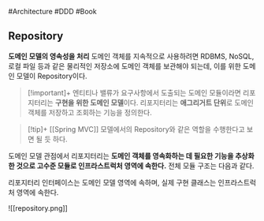 #Architecture #DDD #Book


## Repository
**도메인 모델의 영속성을 처리**
도메인 객체를 지속적으로 사용하려면 RDBMS, NoSQL, 로컬 파일 등과 같은 물리적인 저장소에 도메인 객체를 보관해야 되는데, 이를 위한 도메인 모델이 Repository이다.

> [!important]+ 
> 엔티티나 밸류가 요구사항에서 도출되는 도메인 모듈이라면 리포지터리는 **구현을 위한 도메인 모델**이다. 리포지터리는 **애그리거트 단위**로 도메인 객체를 저장하고 조회하는 기능을 정의한다.

> [!tip]+ 
> [[Spring MVC]] 모델에서의 Repository와 같은 역할을 수행한다고 보면 될 듯 하다.
> 
> 


도메인 모델 관점에서 리포지터리는 **도메인 객체를 영속화하는 데 필요한 기능을 추상화한 것으로 고수준 모듈로 인프라스트럭처 영역에 속한다.** 전체 모듈 구조는 다음과 같다.

리포지터리 인터페이스는 도메인 모델 영역에 속하며, 실제 구현 클래스는 인프라스트럭처 영역에 속한다.

![[repository.png]]

